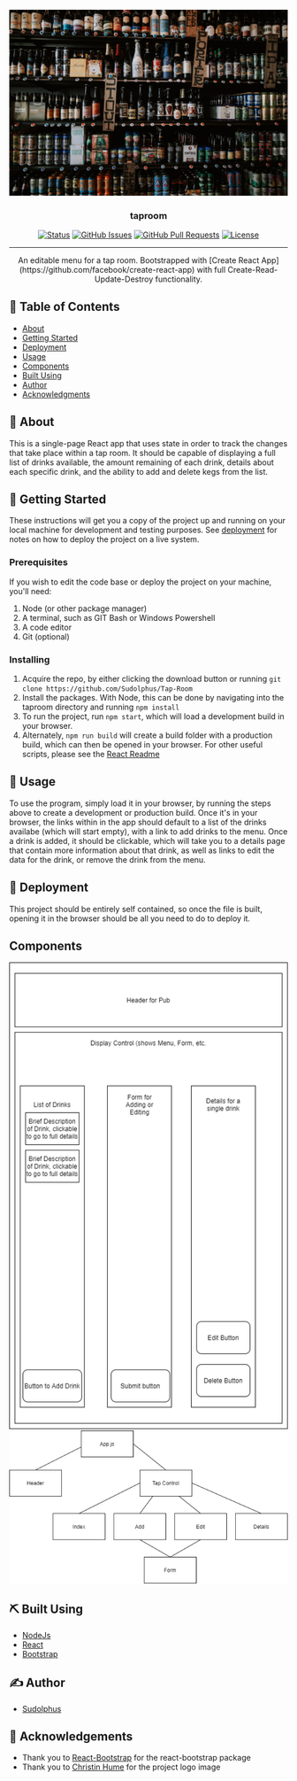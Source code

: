 <p align="center">
  <a href="" rel="noopener">
 <img src="./TapRoom.jpg" alt="Project logo"></a>
</p>

<h3 align="center">taproom</h3>

<div align="center">

[![Status](https://img.shields.io/badge/status-active-success.svg)]()
[![GitHub Issues](https://img.shields.io/github/issues/Sudolphus/Tap-Room.svg)](https://github.com/Sudolphus/Tap-Room/issues)
[![GitHub Pull Requests](https://img.shields.io/github/issues-pr/Sudolphus/Tap-Room.svg)](https://github.com/Sudolphus/Tap-Room/pulls)
[![License](https://img.shields.io/badge/license-MIT-blue.svg)](/LICENSE)

</div>

---

<p align="center"> An editable menu for a tap room. Bootstrapped with [Create React App](https://github.com/facebook/create-react-app) with full Create-Read-Update-Destroy functionality.
    <br> 
</p>

## 📝 Table of Contents

- [About](#about)
- [Getting Started](#getting_started)
- [Deployment](#deployment)
- [Usage](#usage)
- [Components](#components-)
- [Built Using](#built_using)
- [Author](#author)
- [Acknowledgments](#acknowledgement)

## 🧐 About <a name = "about"></a>

This is a single-page React app that uses state in order to track the changes that take place within a tap room. It should be capable of displaying a full list of drinks available, the amount remaining of each drink, details about each specific drink, and the ability to add and delete kegs from the list.

## 🏁 Getting Started <a name = "getting_started"></a>

These instructions will get you a copy of the project up and running on your local machine for development and testing purposes. See [deployment](#deployment) for notes on how to deploy the project on a live system.

### Prerequisites

If you wish to edit the code base or deploy the project on your machine, you'll need:
1. Node (or other package manager)
2. A terminal, such as GIT Bash or Windows Powershell
3. A code editor
4. Git (optional)

### Installing

1. Acquire the repo, by either clicking the download button or running `git clone https://github.com/Sudolphus/Tap-Room`
2. Install the packages. With Node, this can be done by navigating into the taproom directory and running `npm install`
3. To run the project, run `npm start`, which will load a development build in your browser.
4. Alternately, `npm run build` will create a build folder with a production build, which can then be opened in your browser. For other useful scripts, please see the [React Readme](React_README.md)

## 🎈 Usage <a name="usage"></a>

To use the program, simply load it in your browser, by running the steps above to create a development or production build. Once it's in your browser, the links within in the app should default to a list of the drinks availabe (which will start empty), with a link to add drinks to the menu. Once a drink is added, it should be clickable, which will take you to a details page that contain more information about that drink, as well as links to edit the data for the drink, or remove the drink from the menu.

## 🚀 Deployment <a name = "deployment"></a>

This project should be entirely self contained, so once the file is built, opening it in the browser should be all you need to do to deploy it.

## Components <a name = "components"></a>

[<img src="./ComponentDiagram.png" alt="component diagram">](ComponentDiagram.png)
[<img src="./ComponentTree.png" alt="component tree">](ComponentTree.png)


## ⛏️ Built Using <a name = "built_using"></a>

- [NodeJs](https://nodejs.org/en/)
- [React](https://github.com/facebook/create-react-app)
- [Bootstrap](https://getbootstrap.com/)

## ✍️ Author <a name = "author"></a>

- [Sudolphus](https://github.com/Sudolphus)

## 🎉 Acknowledgements <a name = "acknowledgement"></a>

- Thank you to [React-Bootstrap](https://react-bootstrap.netlify.app/) for the react-bootstrap package
- Thank you to [Christin Hume](https://www.christinhumephoto.com/) for the project logo image
